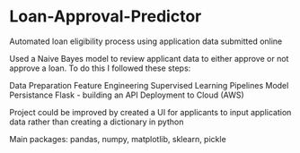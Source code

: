 # Loan-Approval-Predictor
Automated loan eligibility process using application data submitted online

Used a Naive Bayes model to review applicant data to either approve or not approve a loan. To do this I followed these steps:

Data Preparation
Feature Engineering
Supervised Learning
Pipelines
Model Persistance
Flask - building an API
Deployment to Cloud (AWS)

Project could be improved by created a UI for applicants to input application data rather than creating a dictionary in python

Main packages: pandas, numpy, matplotlib, sklearn, pickle
